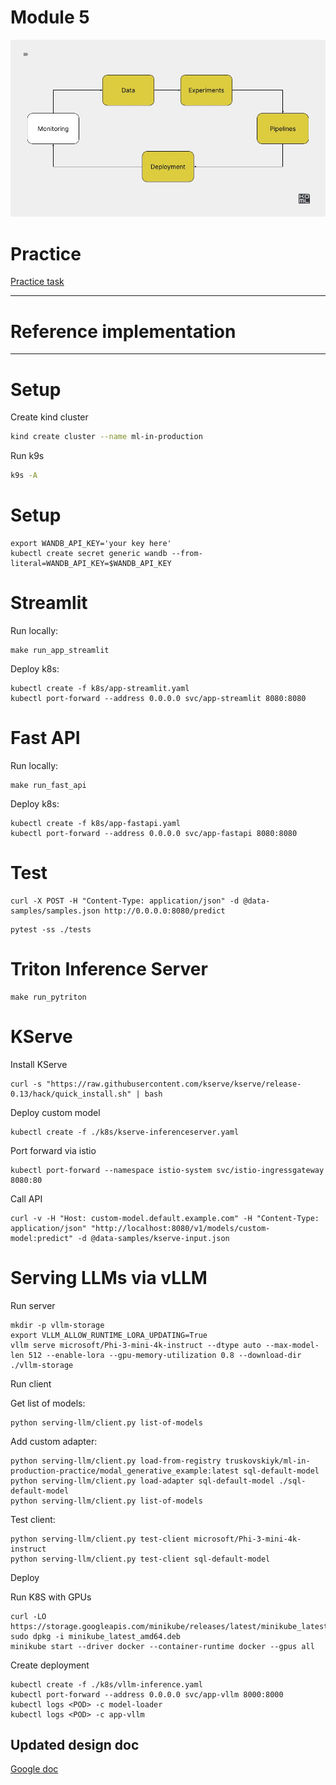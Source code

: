 # Module 5

![alt text](./../docs/serving.jpg)

# Practice

[Practice task](./PRACTICE.md)

***

# Reference implementation

***


# Setup

Create kind cluster

```bash
kind create cluster --name ml-in-production
```

Run k9s

```bash
k9s -A
```


# Setup 


```
export WANDB_API_KEY='your key here'
kubectl create secret generic wandb --from-literal=WANDB_API_KEY=$WANDB_API_KEY
```

# Streamlit 

Run locally: 

```
make run_app_streamlit
```


Deploy k8s: 

```
kubectl create -f k8s/app-streamlit.yaml
kubectl port-forward --address 0.0.0.0 svc/app-streamlit 8080:8080
```

# Fast API

Run locally: 

```
make run_fast_api
```

Deploy k8s: 

```
kubectl create -f k8s/app-fastapi.yaml
kubectl port-forward --address 0.0.0.0 svc/app-fastapi 8080:8080
```


# Test 

```
curl -X POST -H "Content-Type: application/json" -d @data-samples/samples.json http://0.0.0.0:8080/predict
```

```
pytest -ss ./tests
```

# Triton Inference Server 

```
make run_pytriton
```


# KServe 

Install KServe

```
curl -s "https://raw.githubusercontent.com/kserve/kserve/release-0.13/hack/quick_install.sh" | bash
```

Deploy custom model

```
kubectl create -f ./k8s/kserve-inferenceserver.yaml
```

Port forward via istio

```
kubectl port-forward --namespace istio-system svc/istio-ingressgateway 8080:80
```

Call API 

```
curl -v -H "Host: custom-model.default.example.com" -H "Content-Type: application/json" "http://localhost:8080/v1/models/custom-model:predict" -d @data-samples/kserve-input.json
```


# Serving LLMs via vLLM


Run server 

```
mkdir -p vllm-storage
export VLLM_ALLOW_RUNTIME_LORA_UPDATING=True
vllm serve microsoft/Phi-3-mini-4k-instruct --dtype auto --max-model-len 512 --enable-lora --gpu-memory-utilization 0.8 --download-dir ./vllm-storage
```


Run client 

Get list of models:

```
python serving-llm/client.py list-of-models
```


Add custom adapter:

```
python serving-llm/client.py load-from-registry truskovskiyk/ml-in-production-practice/modal_generative_example:latest sql-default-model
python serving-llm/client.py load-adapter sql-default-model ./sql-default-model
python serving-llm/client.py list-of-models
```


Test client:

```
python serving-llm/client.py test-client microsoft/Phi-3-mini-4k-instruct
python serving-llm/client.py test-client sql-default-model
```


Deploy 

Run K8S with GPUs

```
curl -LO https://storage.googleapis.com/minikube/releases/latest/minikube_latest_amd64.deb
sudo dpkg -i minikube_latest_amd64.deb
minikube start --driver docker --container-runtime docker --gpus all
```

Create deployment 

```
kubectl create -f ./k8s/vllm-inference.yaml
kubectl port-forward --address 0.0.0.0 svc/app-vllm 8000:8000
kubectl logs <POD> -c model-loader
kubectl logs <POD> -c app-vllm
```


## Updated design doc

[Google doc](https://docs.google.com/document/d/1ZCnnsnHHiDkc3FgK2XBVur9W7nkDA7SKoPd1pGa-irQ/edit?usp=sharing)
